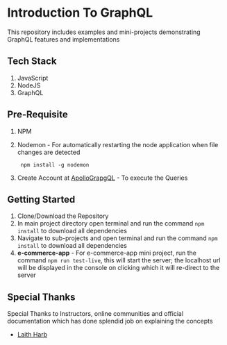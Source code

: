 # Introduction To GraphQL

This repository includes examples and mini-projects demonstrating GraphQL features and implementations

## Tech Stack

1. JavaScript
2. NodeJS
3. GraphQL

## Pre-Requisite

1.  NPM

2.  Nodemon - For automatically restarting the node application when file changes are detected

         npm install -g nodemon

3.  Create Account at [ApolloGrapgQL](https://studio.apollographql.com/login?from=%2F) - To execute the Queries

## Getting Started

1. Clone/Download the Repository
2. In main project directory open terminal and run the command `npm install` to download all dependencies
3. Navigate to sub-projects and open terminal and run the command `npm install` to download all dependencies
4. **e-commerce-app** - For e-commerce-app mini project, run the command `npm run test-live`, this will start the server; the localhost url will be displayed in the console on clicking which it will re-direct to the server

## Special Thanks

Special Thanks to Instructors, online communities and official documentation which has done splendid job on explaining the concepts

- [Laith Harb](https://www.udemy.com/course/modern-graphql-complete-guide/)
